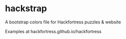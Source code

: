 # hackstrap
A bootstrap colors file for Hackfortress puzzles &amp; website

Examples at hackfortress.github.io/hackfortress
